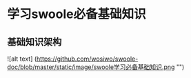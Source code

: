 # 学习swoole必备基础知识

## 基础知识架构

![alt text] (https://github.com/wosiwo/swoole-doc/blob/master/static/image/swoole学习必备基础知识.png "")

